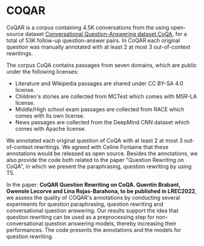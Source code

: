 # COQAR
CoQAR is a corpus containing 4.5K conversations from the using open-source dataset [Conversational Question-Answering dataset CoQA](https://stanfordnlp.github.io/coqa/), for a total of 53K follow-up question-answer pairs. 
In CoQAR each original question was manually annotated with at least 2 at most 3 out-of-context rewritings. 

The corpus CoQA contains passages from seven domains, which are public under the following licenses:
 - Literature and Wikipedia passages are shared under CC BY-SA 4.0 license. 
 - Children's stories are collected from MCTest which comes with MSR-LA license. 
 - Middle/High school exam passages are collected from RACE which comes with its own license. 
 - News passages are collected from the DeepMind CNN dataset which comes with Apache license. 

We annotated each original question of CoQA with at least 2 at most 3 out-of-context rewritings. We agreed with Celine Fontaine that these annotations would be released as open source.
Besides the annotations, we also provide the code both related to the paper "Question Rewriting on CoQA", in which we present the paraphrasing, question rewriting by using T5.  

In the paper: **CoQAR Question Rewriting on CoQA. Quentin Brabant, Gwenole Lecorve and Lina Rojas-Barahona, to be published in LREC2022**, we assess the quality of COQAR's annotations by conducting several experiments for question paraphrasing, question rewriting and conversational question answering. Our results support the idea that question rewriting can be used as a preprocessing step for  non-conversational question answering models, thereby increasing their performances. 
The code presents the annotations and the models for question rewriting.
